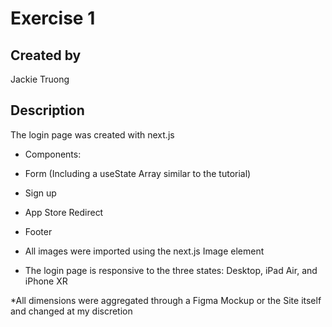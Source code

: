 # Exercise 1
## Created by
Jackie Truong
## Description

The login page was created with next.js

- Components:
- Form (Including a useState Array similar to the tutorial)
- Sign up
- App Store Redirect
- Footer

- All images were imported using the next.js Image element

- The login page is responsive to the three states: Desktop, iPad Air, and iPhone XR

*All dimensions were aggregated through a Figma Mockup or the Site itself and changed at my discretion
